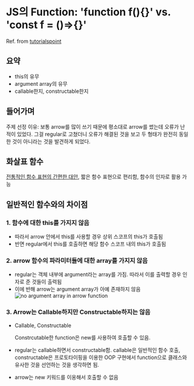# JS의 Function: 'function f(){}' vs. 'const f = ()=>{}'
Ref. from [tutorialspoint](https://www.tutorialspoint.com/difference-between-regular-functions-and-arrow-functions-in-javascript#:~:text=There%20are%203%20subtle%20differences%20in%20regular%20functions,function%20changed%20the%20this%20object%20outside%20its%20scope.) 

## 요약
- this의 유무
- argument array의 유무
- callable한지, constructable한지

## 들어가며
주제 선정 이유: 보통 arrow를 많이 쓰기 때문에 평소대로 arrow를 썼는데 오류가 난 적이 있었다. 그걸 regular로 고쳤더니 오류가 해결된 것을 보고 두 형태가 완전히 동일한 것이 아니라는 것을 발견하게 되었다.

## 화살표 함수
[전통적인 함수 표현의 간편한 대안](https://developer.mozilla.org/ko/docs/Web/JavaScript/Reference/Functions/Arrow_functions),
짧은 함수 표현으로 편리함, 함수의 인자로 활용 가능

## 일반적인 함수와의 차이점
### 1. 함수에 대한 this를 가지지 않음
- 따라서 arrow 안에서 this를 사용할 경우 상위 스코프의 this가 호출됨
- 반면 regular에서 this를 호출하면 해당 함수 스코프 내의 this가 호출됨 
### 2. arrow 함수의 파라미터들에 대한 array를 가지지 않음
- regular는 객체 내부에 argument라는 array를 가짐. 따라서 이를 출력할 경우 인자로 준 것들이 출력됨
- 이에 반해 arrow는 argument array가 아예 존재하지 않음
![no argument array in arrow function](https://user-images.githubusercontent.com/44242823/144180150-d82ec03a-4c5d-4a34-a864-1e27020037a4.png)
### 3. Arrow는 Callable하지만 Constructable하지는 않음
- Callable, Constructable
    
    Constrcutable한 function은 new를 사용하여 호출할 수 있음.
- regular는 callable하면서 constructable함. callable은 일반적인 함수 호출, constructable은 프로토타이핑을 이용한 OOP 구현에서 function으로 클래스와 유사한 것을 선언하는 것을 생각하면 됨.
- arrow는 new 키워드를 이옹해서 호출할 수 없음


